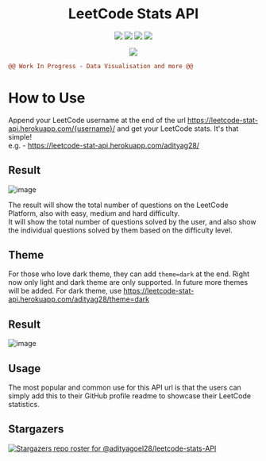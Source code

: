 <!-- # LeetCode Stats API -->
<h1 align="center" color="blue">LeetCode Stats API</h1>

<p align="center">
  <img src="https://img.shields.io/badge/GraphQl-E10098?style=for-the-badge&logo=graphql&logoColor=white" />
  <img src="https://img.shields.io/badge/Python-FFD43B?style=for-the-badge&logo=python&logoColor=blue" />
  <img src="https://img.shields.io/badge/Django-092E20?style=for-the-badge&logo=django&logoColor=green" />
  <img src="https://img.shields.io/badge/HTML5-E34F26?style=for-the-badge&logo=html5&logoColor=white" />
</p>

<p align="center">
  <img src="https://pyheroku-badge.herokuapp.com/?app=leetcode-stats-api">
</p>


<!-- <a href="https://github.com/KnlnKS/leetcode-stats">
  <img alt="LeetCode Stat Card" src="https://intense-dawn-46595.herokuapp.com/a/adityag28/" width="400"/>
</a> -->

<!-- [![KnlnKS's LeetCode stats](https://leetcode-stats-six.vercel.app/api?username=KnlnKS)](https://github.com/KnlnKS/leetcode-stats) -->


```diff
@@ Work In Progress - Data Visualisation and more @@
```

<!-- #### Work in progress
More work is to be done on this project. -->

# How to Use
Append your LeetCode username at the end of the url https://leetcode-stat-api.herokuapp.com/{username}/ and get your LeetCode stats. It's that simple!
<br>
e.g. - https://leetcode-stat-api.herokuapp.com/adityag28/

## Result
![image](https://leetcode-stat-api.herokuapp.com/adityag28/)

The result will show the total number of questions on the LeetCode Platform, also with easy, medium and hard difficulty.
<br>
It will show the total number of questions solved by the user, and also show the individual questions solved by them based on the difficulty level.

## Theme
For those who love dark theme, they can add `theme=dark` at the end. Right now only light and dark theme are only supported. In future more themes will be added.
For dark theme, use https://leetcode-stat-api.herokuapp.com/adityag28/theme=dark

## Result
![image](https://leetcode-stat-api.herokuapp.com/adityag28/theme=dark)

## Usage
The most popular and common use for this API url is that the users can simply add this to their GitHub profile readme to showcase their LeetCode statistics.

## Stargazers
[![Stargazers repo roster for @adityagoel28/leetcode-stats-API](https://reporoster.com/stars/adityagoel28/leetcode-stats-API)](https://github.com/adityagoel28/leetcode-stats-API/stargazers)

